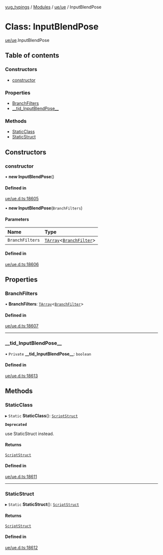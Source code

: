 [yug_typings](../README.md) / [Modules](../modules.md) / [ue/ue](../modules/ue_ue.md) / InputBlendPose

# Class: InputBlendPose

[ue/ue](../modules/ue_ue.md).InputBlendPose

## Table of contents

### Constructors

- [constructor](ue_ue.InputBlendPose.md#constructor)

### Properties

- [BranchFilters](ue_ue.InputBlendPose.md#branchfilters)
- [\_\_tid\_InputBlendPose\_\_](ue_ue.InputBlendPose.md#__tid_inputblendpose__)

### Methods

- [StaticClass](ue_ue.InputBlendPose.md#staticclass)
- [StaticStruct](ue_ue.InputBlendPose.md#staticstruct)

## Constructors

### constructor

• **new InputBlendPose**()

#### Defined in

[ue/ue.d.ts:18605](https://github.com/YugMetaverse/yug_typings/blob/b7d9b19/ue/ue.d.ts#L18605)

• **new InputBlendPose**(`BranchFilters`)

#### Parameters

| Name | Type |
| :------ | :------ |
| `BranchFilters` | [`TArray`](../interfaces/ue_puerts.TArray.md)<[`BranchFilter`](ue_ue.BranchFilter.md)\> |

#### Defined in

[ue/ue.d.ts:18606](https://github.com/YugMetaverse/yug_typings/blob/b7d9b19/ue/ue.d.ts#L18606)

## Properties

### BranchFilters

• **BranchFilters**: [`TArray`](../interfaces/ue_puerts.TArray.md)<[`BranchFilter`](ue_ue.BranchFilter.md)\>

#### Defined in

[ue/ue.d.ts:18607](https://github.com/YugMetaverse/yug_typings/blob/b7d9b19/ue/ue.d.ts#L18607)

___

### \_\_tid\_InputBlendPose\_\_

• `Private` **\_\_tid\_InputBlendPose\_\_**: `boolean`

#### Defined in

[ue/ue.d.ts:18613](https://github.com/YugMetaverse/yug_typings/blob/b7d9b19/ue/ue.d.ts#L18613)

## Methods

### StaticClass

▸ `Static` **StaticClass**(): [`ScriptStruct`](ue_ue.ScriptStruct.md)

**`Deprecated`**

use StaticStruct instead.

#### Returns

[`ScriptStruct`](ue_ue.ScriptStruct.md)

#### Defined in

[ue/ue.d.ts:18611](https://github.com/YugMetaverse/yug_typings/blob/b7d9b19/ue/ue.d.ts#L18611)

___

### StaticStruct

▸ `Static` **StaticStruct**(): [`ScriptStruct`](ue_ue.ScriptStruct.md)

#### Returns

[`ScriptStruct`](ue_ue.ScriptStruct.md)

#### Defined in

[ue/ue.d.ts:18612](https://github.com/YugMetaverse/yug_typings/blob/b7d9b19/ue/ue.d.ts#L18612)
